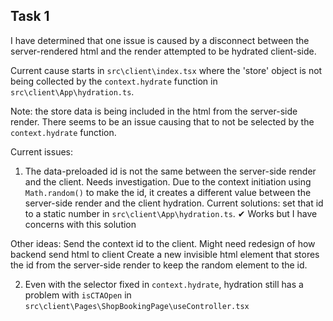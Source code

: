 ## Task 1

I have determined that one issue is caused by a disconnect between the server-rendered html and the render attempted to be hydrated client-side. 

Current cause starts in `src\client\index.tsx` where the 'store' object is not being collected by the `context.hydrate` function in `src\client\App\hydration.ts`.

Note: the store data is being included in the html from the server-side render. There seems to be an issue causing that to not be selected by the `context.hydrate` function. 

Current issues: 
1. The data-preloaded id is not the same between the server-side render and the client. Needs investigation.
  Due to the context initiation using `Math.random()` to make the id, it creates a different value between the server-side render and the client hydration. 
  Current solutions: 
  set that id to a static number in `src\client\App\hydration.ts`. ✔ Works but I have concerns with this solution

  Other ideas: 
  Send the context id to the client. Might need redesign of how backend send html to client
  Create a new invisible html element that stores the id from the server-side render to keep the random element to the id.


2. Even with the selector fixed in `context.hydrate`, hydration still has a problem with `isCTAOpen` in `src\client\Pages\ShopBookingPage\useController.tsx`